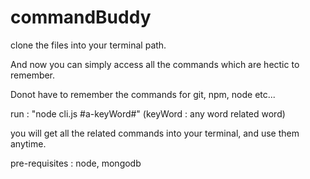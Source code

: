 # commandBuddy
clone the files into your terminal path.

And now you can simply access all the commands which are hectic to remember.

Donot have to remember the commands for git, npm, node etc...

run :  "node cli.js #a-keyWord#"  (keyWord : any word related word)

you will get all the related commands into your terminal, and use them anytime.

pre-requisites : node, mongodb
